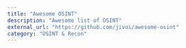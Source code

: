```yaml
---
title: "Awesome OSINT"
description: "Awesome list of OSINT"
external_url: "https://github.com/jivoi/awesome-osint"
category: "OSINT & Recon"
---
```

